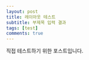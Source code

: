 ```yaml
---
layout: post
title: 레이아웃 테스트
subtitle: 부제목 입력 결과
tags: [test]
comments: true
---
```


직접 테스트하기 위한 포스트입니다.